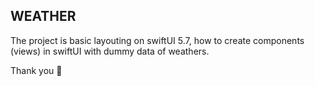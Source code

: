 WEATHER
---

The project is basic layouting on swiftUI 5.7, how to create  components (views) in swiftUI with dummy data of weathers.

Thank you 🚀